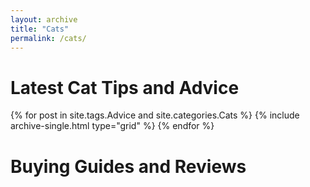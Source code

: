```yaml
---
layout: archive
title: "Cats"
permalink: /cats/
---
```


# Latest Cat Tips and Advice

<div class="grid__wrapper">
  {% for post in site.tags.Advice and site.categories.Cats %}
    {% include archive-single.html type="grid" %}
  {% endfor %}
</div>

<div class="clear-float" />

# Buying Guides and Reviews


